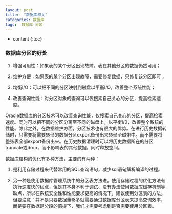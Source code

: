 ```yaml
---
layout: post
title:  "数据库相关"
categories: 数据库
tags:  数据库 分区 
---
```


* content
{:toc}

### 数据库分区的好处

1. 增强可用性：如果表的某个分区出现故障，表在其他分区的数据仍然可用；

2. 维护方便：如果表的某个分区出现故障，需要修复数据，只修复该分区即可；

3. 均衡I/O：可以把不同的分区映射到磁盘以平衡I/O，改善整个系统性能；

4. 改善查询性能：对分区对象的查询可以仅搜索自己关心的分区，提高检索速度。



 Oracle数据库的分区技术可以改善查询性能，仅搜索自己关心的分区，提高检索速度。同时可以把不同的分区分离至不同的磁盘上，以平衡I/0，改善整个系统的性能。除此之外，在数据维护方面，分区技术也有很大的优势。在进行历史数据转储时，只需要将需要转储的数据分区export备份出来转储至磁带中。而不需要将整张表全部export备份出来。在历史数据清理时可以将历史数据所在的分区truncate或drop，而不影响表的其他数据，同时释放空间。

数据库结构的优化有多种方法，主要的有两种：

1. 是利用存储过程来代替常用的SQL查询语句，减少sql语句解析编译的过程。

2. 另一种是使用数据库管理系统中的分区表方法进。使用存储过程的优化方法有执行速度快的优点，但是其本身不利于调试、没有办法使用数据库缓存机制等缺点，所以在系统安全性和性能要求更高的情况下，建议使用分区表的方法。但要注意：并不是只要数据量够多就需要通过数据库分区表来提高查询效率，而是要在数据是分段的前提下，我们才需要考虑到是否需要使用分区表。